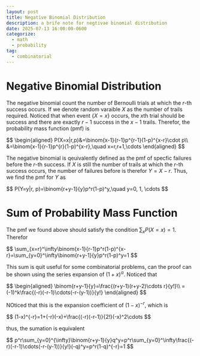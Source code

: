 ```yaml
---
layout: post
title: Negative Binomial Distribution
description: a brife note for negtivae binomial distribution
date: 2025-07-13 16:00:00-0600
categorize:
  - math
  - probability
tag:
  - combinatorial
---
```

# Negative Binomial Distribution

The negative binomial count the number of Bernoulli trials at which the $r$-th success occurs. If we denote random varaible $X$ as the number of trails required. Noticed that when event $\{X=x\}$ occurs, the $x$th trial should be success and there are exactly $r-1$ success in the $x-1$ trails. Therefor, the probability mass function (pmf) is 

<div style="overflow-x: auto; max-width: 100%;">
$$
\begin{aligned}
P(X=x|r,p)&=\binom{x-1}{r-1}p^{r-1}(1-p)^{x-r}\cdot p\\
&=\binom{x-1}{r-1}p^{r}(1-p)^{x-r},\quad x=r,r+1,\cdots
\end{aligned}
$$
</div>

The negative binomial is qeuivalently defined as the pmf of specfic failures before the $r$-th success. If $X$ is still the number of trails at which the $r$-th success occurs, the number of failures before is therefor $Y=X-r$. Thus, we find the pmf for $Y$ as

<div style="overflow-x: auto; max-width: 100%;">
$$
P(Y=y|r, p)=\binom{r+y-1}{y}p^r(1-p)^y,\quad y=0, 1, \cdots
$$
</div>

# Sum of Probability Mass Function
The pmf we found above should satisfy the condition $\sum_xP(X=x)=1$. Therefor

<div style="overflow-x: auto; max-width: 100%;">
$$
\sum_{x=r}^\infty\binom{x-1}{r-1}p^r(1-p)^{x-r}=\sum_{y=0}^\infty\binom{r+y-1}{y}p^r(1-p)^y=1
$$
</div>

This sum is quit useful for some combinatorial problems, can the proof can be shown using the series expansion of $(1+x)^\alpha$. Noticed that 

<div style="overflow-x: auto; max-width: 100%;">
$$
\begin{aligned}
\binom{r+y-1}{y}=\frac{(r+y-1)(r+y-2)\cdots r}{y!}\\
=(-1)^k\frac{(-r)(-r-1)\cdots(-r-(y-1))}{y!}
\end{aligned}
$$
</div>

NOticed that this is the expansion coefficient of $(1-x)^{-r}$, which is

<div style="overflow-x: auto; max-width: 100%;">
$$
(1-x)^{-r}=1+(-r)(-x)+\frac{(-r)(-r-1)}{2!}(-x)^2\cdots
$$
</div>

thus, the sumation is equivalent 

<div style="overflow-x: auto; max-width: 100%;">
$$
p^r\sum_{y=0}^{\infty}\binom{r+y-1}{y}q^y=p^r\sum_{y=0}^\infty\frac{(-r)(-r-1)\cdots(-r-(y-1))}{y!}(-q)^y=p^r(1-q)^{-r}=1
$$
</div>
